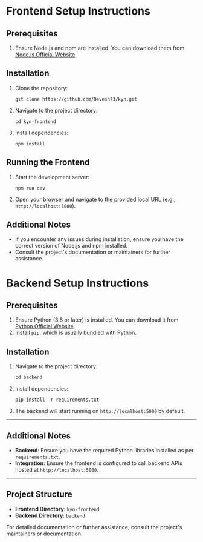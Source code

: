 
# Frontend Setup Instructions

## Prerequisites
1. Ensure Node.js and npm are installed. You can download them from [Node.js Official Website](https://nodejs.org/).

## Installation
1. Clone the repository:
   ```
   git clone https://github.com/Devesh73/kyn.git
   ```
2. Navigate to the project directory:
   ```
   cd kyn-frontend
   ```
3. Install dependencies:
   ```
   npm install
   ```

## Running the Frontend
1. Start the development server:
   ```
   npm run dev
   ```
2. Open your browser and navigate to the provided local URL (e.g., `http://localhost:3000`).

## Additional Notes
- If you encounter any issues during installation, ensure you have the correct version of Node.js and npm installed.
- Consult the project's documentation or maintainers for further assistance.

# Backend Setup Instructions

## Prerequisites
1. Ensure Python (3.8 or later) is installed. You can download it from [Python Official Website](https://www.python.org/).
2. Install `pip`, which is usually bundled with Python.

## Installation
1. Navigate to the project directory:
   ```
   cd backend
   ```
2. Install dependencies:
   ```
   pip install -r requirements.txt
   ```

3. The backend will start running on `http://localhost:5000` by default.

---

## Additional Notes
- **Backend**: Ensure you have the required Python libraries installed as per `requirements.txt`.
- **Integration**: Ensure the frontend is configured to call backend APIs hosted at `http://localhost:5000`.

---

## Project Structure
- **Frontend Directory**: `kyn-frontend`
- **Backend Directory**: `backend`

For detailed documentation or further assistance, consult the project's maintainers or documentation.
